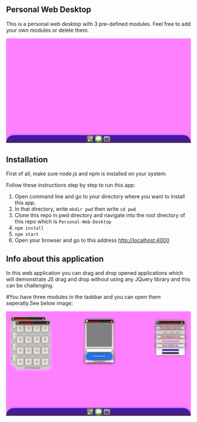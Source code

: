 ## Personal Web Desktop
This is a personal web desktop with 3 pre-defined modules.
Feel free to add your own modules or delete them.

![alt text](https://github.com/AhmadVakil/Personal-Web-Desktop/blob/master/Demonstration/desktop.png)

## Installation
First of all, make sure node.js and npm is installed on your system.

Follow these instructions step by step to run this app:
1. Open command line and go to your directory where you want to install this app.
2. In that directory, write `mkdir pwd` then write `cd pwd`
3. Clone this repo in pwd directory and navigate into the root directory of this repo which is `Personal-Web-Desktop` 
4. `npm install`
5. `npm start`
6. Open your browser and go to this address [http://localhost:4000](http://localhost:4000)

## Info about this application

In this web application you can drag and drop opened applications which will demonstrate JS drag and drop without using any JQuery library and this can be challenging.

#You have three modules in the taskbar and you can open them seperatly.See below image:

![alt text](https://github.com/AhmadVakil/Personal-Web-Desktop/blob/master/Demonstration/PWD.png)
